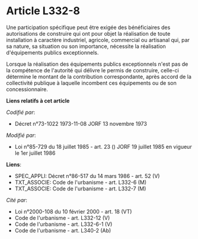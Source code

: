 # Article L332-8

Une participation spécifique peut être exigée des bénéficiaires des autorisations de construire qui ont pour objet la
réalisation de toute installation à caractère industriel, agricole, commercial ou artisanal qui, par sa nature, sa situation
ou son importance, nécessite la réalisation d'équipements publics exceptionnels.

Lorsque la réalisation des équipements publics exceptionnels n'est pas de la compétence de l'autorité qui délivre le permis
de construire, celle-ci détermine le montant de la contribution correspondante, après accord de la collectivité publique à
laquelle incombent ces équipements ou de son concessionnaire.

**Liens relatifs à cet article**

_Codifié par_:

  - Décret n°73-1022 1973-11-08 JORF 13 novembre 1973

_Modifié par_:

  - Loi n°85-729 du 18 juillet 1985 - art. 23 () JORF 19 juillet 1985 en vigueur le 1er juillet 1986

**Liens**:

  - SPEC_APPLI: Décret n°86-517 du 14 mars 1986 - art. 52 (V)
  - TXT_ASSOCIE: Code de l'urbanisme - art. L332-6 (M)
  - TXT_ASSOCIE: Code de l'urbanisme - art. L332-7 (M)

_Cité par_:

  - Loi n°2000-108 du 10 février 2000 - art. 18 (VT)
  - Code de l'urbanisme - art. L332-12 (V)
  - Code de l'urbanisme - art. L332-6-1 (V)
  - Code de l'urbanisme - art. L340-2 (Ab)
